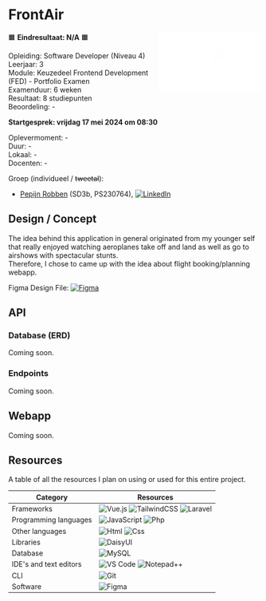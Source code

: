 # FrontAir  
<img src="FrontAir_White.png" align="right" width="40%">  

🟧 **Eindresultaat: N/A** 🟧  
  
Opleiding: Software Developer (Niveau 4)  
Leerjaar: 3  
Module: Keuzedeel Frontend Development (FED) - Portfolio Examen  
Examenduur: 6 weken  
Resultaat: 8 studiepunten  
Beoordeling: -

**Startgesprek: vrijdag 17 mei 2024 om 08:30**  

Oplevermoment: -  
Duur: -  
Lokaal: -  
Docenten: -

Groep (individueel / ~~tweetal~~):  
* <a href="https://github.com/pepijngbr">Pepijn Robben</a> (SD3b, PS230764), <a href="https://www.linkedin.com/in/pepijngbr/">![LinkedIn](https://img.shields.io/badge/-LinkedIn-0A66C2?style=flat-square&logo=linkedin&logoColor=white)</a>   

## Design / Concept  
The idea behind this application in general originated from my younger self that really enjoyed watching aeroplanes take off and land as well as go to airshows with spectacular stunts.  
Therefore, I chose to came up with the idea about flight booking/planning webapp.  

Figma Design File: <a href="https://www.figma.com/design/3e3EKYb0RBB8fMZq8tVx2T/FrontAir?node-id=236-5&t=I3SpWShWrYLop2wE-0">![Figma](https://img.shields.io/badge/-FrontAir-2C2C2C?style=flat-square&logo=figma&logoColor=white)</a>

## API  
### Database (ERD)  
Coming soon.  

### Endpoints
Coming soon.  

## Webapp  
Coming soon.  

## Resources  
A table of all the resources I plan on using or used for this entire project.  

| Category | Resources |
|----------|----------|
| Frameworks | ![Vue.js](https://img.shields.io/badge/-Vue.js-42B883?style=flat-square&logo=vue.js&logoColor=white) ![TailwindCSS](https://img.shields.io/badge/-TailwindCSS-0EA5E9?style=flat-square&logo=tailwindcss&logoColor=white) ![Laravel](https://img.shields.io/badge/-Laravel-FF2D20?style=flat-square&logo=laravel&logoColor=white) |
| Programming languages | ![JavaScript](https://img.shields.io/badge/-JavaScript-F7DF1E?style=flat-square&logo=javascript&logoColor=black) ![Php](https://img.shields.io/badge/-Php-777BB4?style=flat-square&logo=php&logoColor=white) |
| Other languages | ![Html](https://img.shields.io/badge/-HTML5-E34F26?style=flat-square&logo=html5&logoColor=white) ![Css](https://img.shields.io/badge/-CSS3-1572B6?style=flat-square&logo=css3&logoColor=white) |
| Libraries | ![DaisyUI](https://img.shields.io/badge/-DaisyUI-1AD1A5?style=flat-square&logo=daisyui&logoColor=white) |
| Database | ![MySQL](https://img.shields.io/badge/-MySQL-015B85?style=flat-square&logo=mysql&logoColor=white) |
| IDE's and text editors | ![VS Code](https://img.shields.io/badge/-VS%20Code-007ACC?style=flat-square&logo=visualstudiocode&logoColor=white) ![Notepad++](https://img.shields.io/badge/-Notepad++-FEFEFE?style=flat-square&logo=notepadplusplus&logoColor=black) |
| CLI | ![Git](https://img.shields.io/badge/-Git-F05032?style=flat-square&logo=git&logoColor=white) |
| Software | ![Figma](https://img.shields.io/badge/-Figma-2C2C2C?style=flat-square&logo=figma&logoColor=white) |